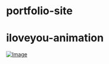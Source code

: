 # portfolio-site
# iloveyou-animation

<a href="https://rojansapkota.com.np/">
         <img alt="Image" src="https://rojansapkota.com.np/">
      </a>
